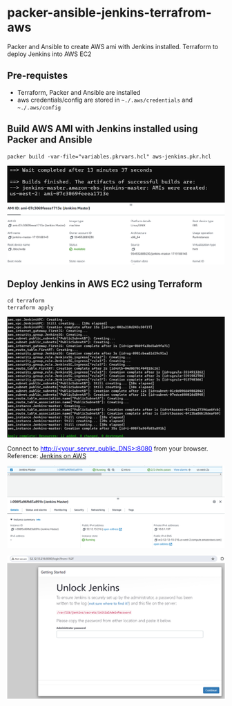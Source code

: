 # packer-ansible-jenkins-terrafrom-aws
Packer and Ansible to create AWS ami with Jenkins installed. Terraform to deploy Jenkins into AWS EC2

## Pre-requistes
- Terraform, Packer and Ansible are installed
- aws credentials/config are stored in `` ~./.aws/credentials `` and `` ~./.aws/config ``

## Build AWS AMI with Jenkins installed using Packer and Ansible
```
packer build -var-file="variables.pkrvars.hcl" aws-jenkins.pkr.hcl
```
![alt text](image.png)
![alt text](image-1.png)
## Deploy Jenkins in AWS EC2 using Terraform

```
cd terraform
terraform apply
```
![alt text](image-3.png)

Connect to <span style="color: blue;"><u>http://<your_server_public_DNS>:8080</u></span> from your browser. 
Reference: [Jenkins on AWS](https://www.jenkins.io/doc/tutorials/tutorial-for-installing-jenkins-on-AWS/)

![alt text](image-4.png)

![alt text](image-2.png)


